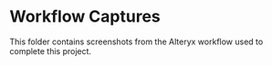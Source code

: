 # Workflow Captures

This folder contains screenshots from the Alteryx workflow used to complete this project.
